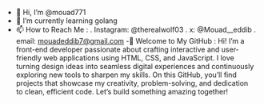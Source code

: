 - 👋 Hi, I’m @mouad771
- 🌱 I’m currently learning golang
- 📫 How to Reach Me :
 . Instagram: @therealwolf03
 . x: @Mouad__eddib
 . email: mouadeddib7@gmail.com
-👋 Welcome to My GitHub :
Hi! I’m a front-end developer passionate about crafting interactive and user-friendly web applications using HTML, CSS, and JavaScript. I love turning design ideas into seamless digital experiences and continuously exploring new tools to sharpen my skills. On this GitHub, you’ll find projects that showcase my creativity, problem-solving, and dedication to clean, efficient code. Let’s build something amazing together!
<!---
mouad771/mouad771 is a ✨ special ✨ repository because its `README.md` (this file) appears on your GitHub profile.
You can click the Preview link to take a look at your changes.
--->
